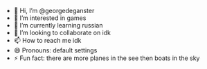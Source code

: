 - 👋 Hi, I’m @georgedeganster
- 👀 I’m interested in games
- 🌱 I’m currently learning russian
- 💞️ I’m looking to collaborate on idk
- 📫 How to reach me idk
- 😄 Pronouns: default settings
- ⚡ Fun fact: there are more planes in the see then boats in the sky
<!---
georgedeganster/georgedeganster is a ✨ special ✨ repository because its `README.md` (this file) appears on your GitHub profile.
You can click the Preview link to take a look at your changes.
--->

